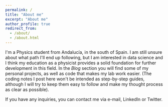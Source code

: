 ```yaml
---
permalink: /
title: "About me"
excerpt: "About me"
author_profile: true
redirect_from: 
  - /about/
  - /about.html
---
```


I'm a Physics student from Andalucía, in the south of Spain. I am still unsure about what path I'll end up following, but I am interested in data science and I think my education as a physicist provides a solid foundation for further development in this field. In the *Blog* section you will find some of my personal projects, as well as code that makes my lab work easier. (The coding notes I post here won't be intended as step-by-step guides, although I will try to keep them easy to follow and make my thought process as clear as possible).

If you have any inquiries, you can contact me via e-mail, LinkedIn or Twitter.
